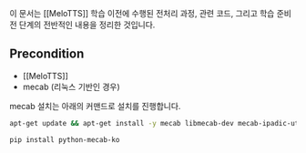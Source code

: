 이 문서는 [[MeloTTS]] 학습 이전에 수행된 전처리 과정, 관련 코드, 그리고 학습 준비 전 단계의 전반적인 내용을 정리한 것입니다.

## Precondition

- [[MeloTTS]]
- mecab (리눅스 기반인 경우)

mecab 설치는 아래의 커맨드로 설치를 진행합니다.

```bash
apt-get update && apt-get install -y mecab libmecab-dev mecab-ipadic-utf8
```

```
pip install python-mecab-ko
```


